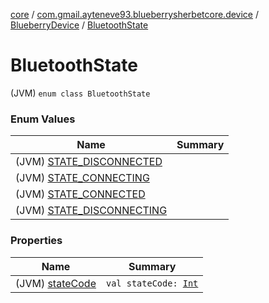 [core](../../../index.md) / [com.gmail.ayteneve93.blueberrysherbetcore.device](../../index.md) / [BlueberryDevice](../index.md) / [BluetoothState](./index.md)

# BluetoothState

(JVM) `enum class BluetoothState`

### Enum Values

| Name | Summary |
|---|---|
| (JVM) [STATE_DISCONNECTED](-s-t-a-t-e_-d-i-s-c-o-n-n-e-c-t-e-d.md) |  |
| (JVM) [STATE_CONNECTING](-s-t-a-t-e_-c-o-n-n-e-c-t-i-n-g.md) |  |
| (JVM) [STATE_CONNECTED](-s-t-a-t-e_-c-o-n-n-e-c-t-e-d.md) |  |
| (JVM) [STATE_DISCONNECTING](-s-t-a-t-e_-d-i-s-c-o-n-n-e-c-t-i-n-g.md) |  |

### Properties

| Name | Summary |
|---|---|
| (JVM) [stateCode](state-code.md) | `val stateCode: `[`Int`](https://kotlinlang.org/api/latest/jvm/stdlib/kotlin/-int/index.html) |
